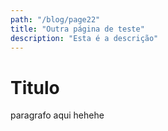 ```yaml
---
path: "/blog/page22"
title: "Outra página de teste"
description: "Esta é a descrição"
---
```


# Titulo

paragrafo aqui hehehe